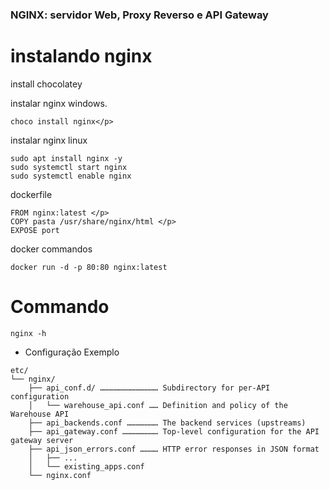 
<h3> NGINX: servidor Web, Proxy Reverso e API Gateway </h3>  </p>

# instalando nginx

install chocolatey </p>
instalar nginx windows.</p>
````
choco install nginx</p>
````
instalar nginx linux
````
sudo apt install nginx -y
sudo systemctl start nginx 
sudo systemctl enable nginx
````

dockerfile</p>
````
FROM nginx:latest </p>
COPY pasta /usr/share/nginx/html </p> 
EXPOSE port
````

docker commandos </p>
````
docker run -d -p 80:80 nginx:latest
````

# Commando

````
nginx -h
````

- Configuração Exemplo</p>
````
etc/ 
└── nginx/  
    ├── api_conf.d/ ………………………………… Subdirectory for per-API configuration 
    │   └── warehouse_api.conf …… Definition and policy of the Warehouse API 
    ├── api_backends.conf ………………… The backend services (upstreams) 
    ├── api_gateway.conf …………………… Top-level configuration for the API gateway server
    ├── api_json_errors.conf ………… HTTP error responses in JSON format
    │   ├── ... 
    │   └── existing_apps.conf
    └── nginx.conf 
````